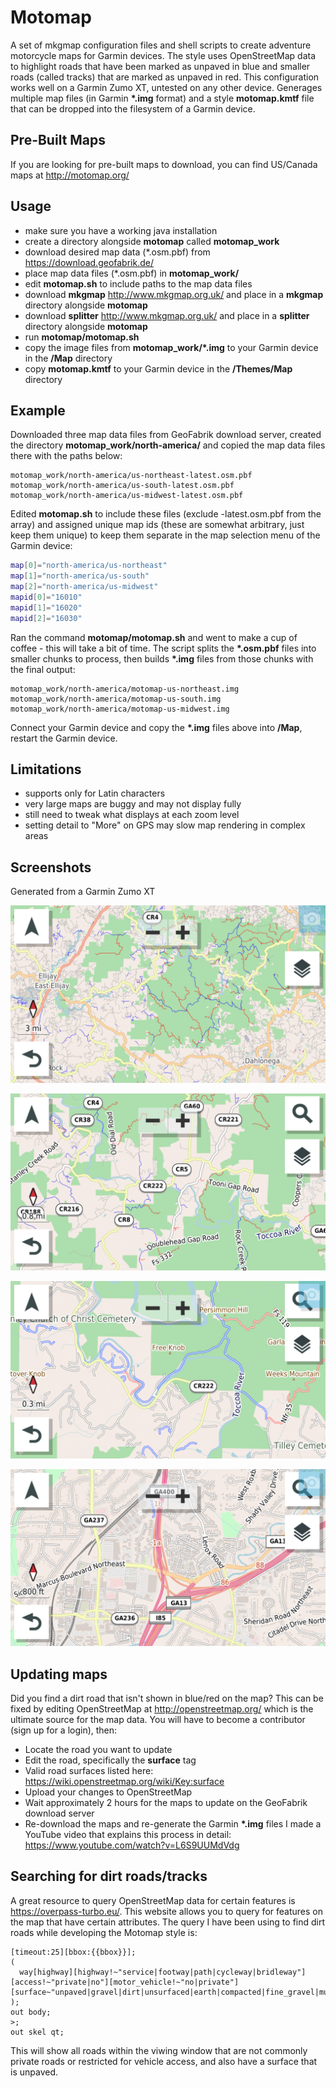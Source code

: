 # Motomap
A set of mkgmap configuration files and shell scripts to create adventure motorcycle maps for Garmin devices. The style uses OpenStreetMap data to highlight roads that have been marked as unpaved in blue and smaller roads (called tracks) that are marked as unpaved in red. This configuration works well on a Garmin Zumo XT, untested on any other device. Generages multiple map files (in Garmin **\*.img** format) and a style **motomap.kmtf** file that can be dropped into the filesystem of a Garmin device.

## Pre-Built Maps
If you are looking for pre-built maps to download, you can find US/Canada maps at http://motomap.org/

## Usage
* make sure you have a working java installation
* create a directory alongside **motomap** called **motomap_work**
* download desired map data (\*.osm.pbf) from https://download.geofabrik.de/
* place map data files (\*.osm.pbf) in **motomap_work/**
* edit **motomap.sh** to include paths to the map data files
* download **mkgmap** http://www.mkgmap.org.uk/ and place in a **mkgmap** directory alongside **motomap**
* download **splitter** http://www.mkgmap.org.uk/ and place in a **splitter** directory alongside **motomap**
* run **motomap/motomap.sh**
* copy the image files from **motomap_work/\*.img** to your Garmin device in the **/Map** directory
* copy **motomap.kmtf** to your Garmin device in the **/Themes/Map** directory

## Example
Downloaded three map data files from GeoFabrik download server, created the directory **motomap_work/north-america/** and copied the map data files there with the paths below:
```
motomap_work/north-america/us-northeast-latest.osm.pbf
motomap_work/north-america/us-south-latest.osm.pbf
motomap_work/north-america/us-midwest-latest.osm.pbf
```
Edited **motomap.sh** to include these files (exclude -latest.osm.pbf from the array) and assigned unique map ids (these are somewhat arbitrary, just keep them unique) to keep them separate in the map selection menu of the Garmin device:
``` bash
map[0]="north-america/us-northeast"
map[1]="north-america/us-south"
map[2]="north-america/us-midwest"
mapid[0]="16010"
mapid[1]="16020"
mapid[2]="16030"
```
Ran the command **motomap/motomap.sh** and went to make a cup of coffee - this will take a bit of time.  The script splits the **\*.osm.pbf** files into smaller chunks to process, then builds **\*.img** files from those chunks with the final output:
```
motomap_work/north-america/motomap-us-northeast.img
motomap_work/north-america/motomap-us-south.img
motomap_work/north-america/motomap-us-midwest.img
```
Connect your Garmin device and copy the **\*.img** files above into **/Map**, restart the Garmin device.

## Limitations
* supports only for Latin characters
* very large maps are buggy and may not display fully
* still need to tweak what displays at each zoom level
* setting detail to "More" on GPS may slow map rendering in complex areas

## Screenshots
Generated from a Garmin Zumo XT

![Image](https://github.com/markcushman/motomap/blob/master/screenshots/chattahoochee%20nf.png?raw=true)

![Image](https://github.com/markcushman/motomap/blob/master/screenshots/old%20dial%20road.png?raw=true)

![Image](https://github.com/markcushman/motomap/blob/master/screenshots/old%20dial%20road%20zoomed.png?raw=true)

![Image](https://github.com/markcushman/motomap/blob/master/screenshots/85%20and%20400.png?raw=true)

## Updating maps
Did you find a dirt road that isn't shown in blue/red on the map?  This can be fixed by editing OpenStreetMap at http://openstreetmap.org/ which is the ultimate source for the map data.  You will have to become a contributor (sign up for a login), then:
* Locate the road you want to update
* Edit the road, specifically the **surface** tag
* Valid road surfaces listed here: https://wiki.openstreetmap.org/wiki/Key:surface
* Upload your changes to OpenStreetMap
* Wait approximately 2 hours for the maps to update on the GeoFabrik download server
* Re-download the maps and re-generate the Garmin **\*.img** files
I made a YouTube video that explains this process in detail: https://www.youtube.com/watch?v=L6S9UUMdVdg

## Searching for dirt roads/tracks
A great resource to query OpenStreetMap data for certain features is https://overpass-turbo.eu/.  This website allows you to query for features on the map that have certain attributes.  The query I have been using to find dirt roads while developing the Motomap style is:
```
[timeout:25][bbox:{{bbox}}];
(
  way[highway][highway!~"service|footway|path|cycleway|bridleway"][access!~"private|no"][motor_vehicle!~"no|private"][surface~"unpaved|gravel|dirt|unsurfaced|earth|compacted|fine_gravel|mud|sand|ground"];
);
out body;
>;
out skel qt;
```
This will show all roads within the viwing window that are not commonly private roads or restricted for vehicle access, and also have a surface that is unpaved.
